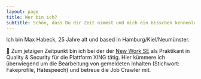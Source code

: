 ```yaml
---
layout: page
title: Wer bin ich?
subtitle: Schön, dass Du dir Zeit nimmst und mich ein bisschen kennenlernen möchtest!
---
```


Ich bin Max Habeck, 25 Jahre alt und based in Hamburg/Kiel/Neumünster.

💼 Zum jetzigen Zeitpunkt bin ich bei der der [New Work SE](https://www.new-work.se/de) als Praktikant in Quality & Security für die Plattform XING tätig. Hier kümmere ich überwiegend um die Bearbeitung von gemeldeten Inhalten (Stichwort: Fakeprofile, Hatespeech) und betreue die Job Crawler mit.


